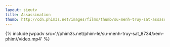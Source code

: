 ```yaml
---
layout: sieutv
title: Assassination
thumb: http://cdn.phim3s.net/images/films/thumb/su-menh-truy-sat-assassination-2015.jpg
---
```

{% include jwpadv src='//phim3s.net/phim-le/su-menh-truy-sat_8734/xem-phim//video.mp4' %}